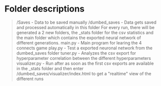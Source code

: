# Folder descriptions
> /Saves - Data to be saved manually
> /dumbed_saves -	Data gets saved and processed automatically in this folder
					For every run, there will be generated a 2 new folders, the \_stats
					folder for the csv statistics and the main folder which contains the 
					exported neural network of different generations.
> main.py - Main program for learing the 4 connects game
> play.py - Test a exported neuronal network from the dumbed_saves folder
> tuner.py - Analyzes the csv export for hyperparameter correlation between the different hyperparameters
> visualizer.py - 	Run after as soon as the first csv exports are available in the \_stats folder
					and then enter /dumbed_saves/visualizer/index.html to get a "realtime" view of the different runs